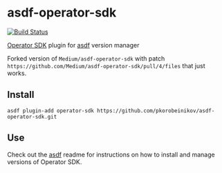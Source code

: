 # asdf-operator-sdk

[![Build Status](https://app.travis-ci.com/pkorobeinikov/asdf-operator-sdk.svg?branch=master)](https://app.travis-ci.com/github/pkorobeinikov/asdf-operator-sdk)

[Operator SDK](https://github.com/operator-framework/operator-sdk) plugin for [asdf](https://github.com/asdf-vm/asdf) version manager

Forked version of `Medium/asdf-operator-sdk` with patch `https://github.com/Medium/asdf-operator-sdk/pull/4/files` that just works.

## Install

```
asdf plugin-add operator-sdk https://github.com/pkorobeinikov/asdf-operator-sdk.git
```

## Use

Check out the [asdf](https://github.com/asdf-vm/asdf) readme for instructions on how to install and manage versions of Operator SDK.
